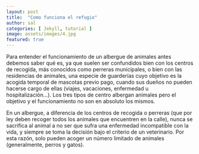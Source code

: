 ```yaml
---
layout: post
title:  "Como funciona el refugio"
author: sal
categories: [ Jekyll, tutorial ]
image: assets/images/4.jpg
featured: true
---
```

Para entender el funcionamiento de un albergue de animales antes debemos saber qué es, ya que suelen ser confundidos bien con los centros de recogida, más conocidos como perreras municipales, o bien con las residencias de animales, una especie de guarderías cuyo objetivo es la acogida temporal de mascotas previo pago, cuando sus dueños no pueden hacerse cargo de ellas (viajes, vacaciones, enfermedad u hospitalización...). Los tres tipos de centro albergan animales pero el objetivo y el funcionamiento no son en absoluto los mismos.

En un albergue, a diferencia de los centros de recogida o perreras (que por ley deben recoger todos los animales que encuentren en la calle), nunca se sacrifica al animal a no ser que sufra una enfermedad incompatible con la vida, y siempre se toma la decisión bajo el criterio de un veterinario. Por esta razón, solo pueden acoger un número limitado de animales (generalmente, perros y gatos).
